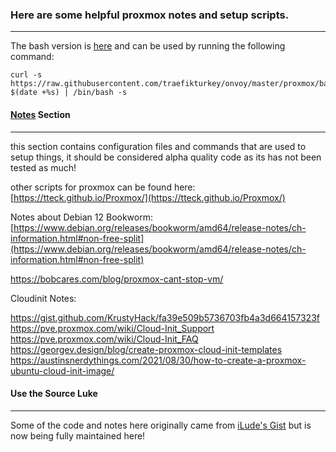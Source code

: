 ### Here are some helpful proxmox notes and setup scripts.
- - -
The bash version is [here](https://github.com/traefikturkey/onvoy/blob/master/proxmox/bash/setup.sh) and can be used by running the following command:
```
curl -s https://raw.githubusercontent.com/traefikturkey/onvoy/master/proxmox/bash/setup.sh?$(date +%s) | /bin/bash -s
```

#### [Notes](/traefikturkey/onvoy/blob/master/proxmox/notes) Section
- - - 
this section contains configuration files and commands that are used to setup things, it should be considered alpha quality code as its has not been tested as much!

other scripts for proxmox can be found here: [https://tteck.github.io/Proxmox/](https://tteck.github.io/Proxmox/)

Notes about Debian 12 Bookworm: [https://www.debian.org/releases/bookworm/amd64/release-notes/ch-information.html#non-free-split](https://www.debian.org/releases/bookworm/amd64/release-notes/ch-information.html#non-free-split)

https://bobcares.com/blog/proxmox-cant-stop-vm/

Cloudinit Notes:

https://gist.github.com/KrustyHack/fa39e509b5736703fb4a3d664157323f
https://pve.proxmox.com/wiki/Cloud-Init_Support
https://pve.proxmox.com/wiki/Cloud-Init_FAQ
https://georgev.design/blog/create-proxmox-cloud-init-templates
https://austinsnerdythings.com/2021/08/30/how-to-create-a-proxmox-ubuntu-cloud-init-image/

#### Use the Source Luke
- - -
Some of the code and notes here originally came from [iLude's Gist](https://gist.github.com/ilude/32aec45964bc1207810f7e6e49544064) but is now being fully maintained here!
